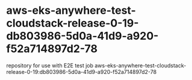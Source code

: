 # aws-eks-anywhere-test-cloudstack-release-0-19-db803986-5d0a-41d9-a920-f52a714897d2-78
repository for use with E2E test job aws-eks-anywhere-test-cloudstack-release-0-19:db803986-5d0a-41d9-a920-f52a714897d2-78
